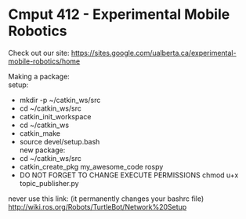 # Cmput 412 - Experimental Mobile Robotics

Check out our site: https://sites.google.com/ualberta.ca/experimental-mobile-robotics/home

Making a package: <br/>
setup:
* mkdir -p ~/catkin_ws/src
* cd ~/catkin_ws/src
* catkin_init_workspace
* cd ~/catkin_ws
* catkin_make
* source devel/setup.bash <br/>
new package:
* cd ~/catkin_ws/src
* catkin_create_pkg my_awesome_code rospy
* DO NOT FORGET TO CHANGE EXECUTE PERMISSIONS chmod u+x topic_publisher.py


never use this link: (it permanently changes your bashrc file)
http://wiki.ros.org/Robots/TurtleBot/Network%20Setup
